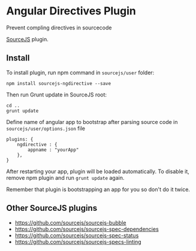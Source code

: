 # Angular Directives Plugin

Prevent compling directives in sourcecode

[SourceJS](http://sourcejs.com) plugin.

## Install

To install plugin, run npm command in `sourcejs/user` folder:

```
npm install sourcejs-ngdirective --save
```

Then run Grunt update in SourceJS root:

```
cd ..
grunt update
```

Define name of angular app to bootstrap after parsing source code in `sourcejs/user/options.json` file

```
plugins: {
    ngdirective : {
        appname : "yourApp"
    },
}
```

After restarting your app, plugin will be loaded automatically. To disable it, remove npm plugin and run `grunt update` again.

Remember that plugin is bootstrapping an app for you so don't do it twice.

## Other SourceJS plugins

* https://github.com/sourcejs/sourcejs-bubble
* https://github.com/sourcejs/sourcejs-spec-dependencies
* https://github.com/sourcejs/sourcejs-spec-status
* https://github.com/sourcejs/sourcejs-specs-linting